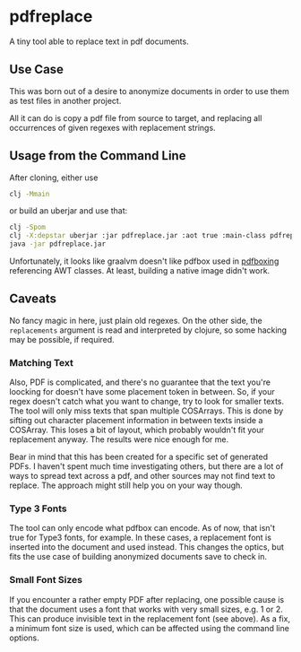 # pdfreplace

A tiny tool able to replace text in pdf documents.

## Use Case

This was born out of a desire to anonymize documents in order to use them as test files in another project. 

All it can do is copy a pdf file from source to target, and replacing all occurrences of given regexes with replacement strings.

## Usage from the Command Line

After cloning, either use 

```bash
clj -Mmain
```

or build an uberjar and use that:

```bash
clj -Spom
clj -X:depstar uberjar :jar pdfreplace.jar :aot true :main-class pdfreplace.main
java -jar pdfreplace.jar
``` 

Unfortunately, it looks like graalvm doesn't like pdfbox used in [pdfboxing](https://github.com/dotemacs/pdfboxing) referencing AWT classes. At least, building a native image didn't work.

## Caveats

No fancy magic in here, just plain old regexes. On the other side, the `replacements` argument is read and interpreted by clojure, so some hacking may be possible, if required.

### Matching Text

Also, PDF is complicated, and there's no guarantee that the text you're loocking for doesn't have some placement token in between. So, if your regex doesn't catch what you want to change, try to look for smaller texts. The tool will only miss texts that span multiple COSArrays. This is done by sifting out character placement information in between texts inside a COSArray. This loses a bit of layout, which probably wouldn't fit your replacement anyway. The results were nice enough for me.

Bear in mind that this has been created for a specific set of generated PDFs. I haven't spent much time investigating others, but there are a lot of ways to spread text across a pdf, and other sources may not find text to replace. The approach might still help you on your way though.

### Type 3 Fonts

The tool can only encode what pdfbox can encode. As of now, that isn't true for Type3 fonts, for example. In these cases, a replacement font is inserted into the document and used instead. This changes the optics, but fits the use case of building anonymized documents save to check in.

### Small Font Sizes

If you encounter a rather empty PDF after replacing, one possible cause is that the document uses a font that works with very small sizes, e.g. 1 or 2. This can produce invisible text in the replacement font (see above). As a fix, a minimum font size is used, which can be affected using the command line options.
